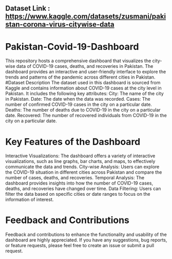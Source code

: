 ## Dataset Link : https://www.kaggle.com/datasets/zusmani/pakistan-corona-virus-citywise-data
# Pakistan-Covid-19-Dashboard
This repository hosts a comprehensive dashboard that visualizes the city-wise data of COVID-19 cases, deaths, and recoveries in Pakistan. The dashboard provides an interactive and user-friendly interface to explore the trends and patterns of the pandemic across different cities in Pakistan.
#Dataset Description
The dataset used in this dashboard is sourced from Kaggle and contains information about COVID-19 cases at the city level in Pakistan. It includes the following key attributes:
City: The name of the city in Pakistan.
Date: The date when the data was recorded.
Cases: The number of confirmed COVID-19 cases in the city on a particular date.
Deaths: The number of deaths due to COVID-19 in the city on a particular date.
Recovered: The number of recovered individuals from COVID-19 in the city on a particular date.
# Key Features of the Dashboard
Interactive Visualizations: The dashboard offers a variety of interactive visualizations, such as line graphs, bar charts, and maps, to effectively communicate the data and trends.
City-wise Analysis: Users can explore the COVID-19 situation in different cities across Pakistan and compare the number of cases, deaths, and recoveries.
Temporal Analysis: The dashboard provides insights into how the number of COVID-19 cases, deaths, and recoveries have changed over time.
Data Filtering: Users can filter the data based on specific cities or date ranges to focus on the information of interest.
# Feedback and Contributions
Feedback and contributions to enhance the functionality and usability of the dashboard are highly appreciated. If you have any suggestions, bug reports, or feature requests, please feel free to create an issue or submit a pull request.
